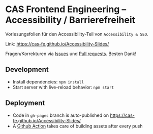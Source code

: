 # CAS Frontend Engineering – Accessibility / Barrierefreiheit

Vorlesungsfolien für den Accessibility-Teil von `Accessibility & SEO`.

Link: https://cas-fe.github.io/Accessibility-Slides/

Fragen/Korrekturen via [Issues](https://github.com/cas-fe/Accessibility-Slides/issues) und [Pull requests](https://github.com/cas-fe/Accessibility-Slides/pulls). Besten Dank!

## Development

- Install dependencies: `npm install`
- Start server with live-reload behavior: `npm start`

## Deployment

- Code in `gh-pages` branch is auto-published on https://cas-fe.github.io/Accessibility-Slides/
- A [Github Action](./.github/workflows/build.yml) takes care of building assets after every push
